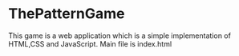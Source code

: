 # ThePatternGame
This game is a web application which is a simple implementation of HTML,CSS and JavaScript.
Main file is index.html

